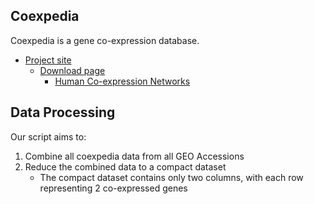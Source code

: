 ## Coexpedia

Coexpedia is a gene co-expression database.

- [Project site](http://www.coexpedia.org/index.php)
    - [Download page](http://www.coexpedia.org/download.php)
        - [Human Co-expression Networks](http://www.coexpedia.org/dump/human_cx_net.zip)

## Data Processing

Our script aims to:

1. Combine all coexpedia data from all GEO Accessions
1. Reduce the combined data to a compact dataset
    - The compact dataset contains only two columns, with each row representing 2 co-expressed genes